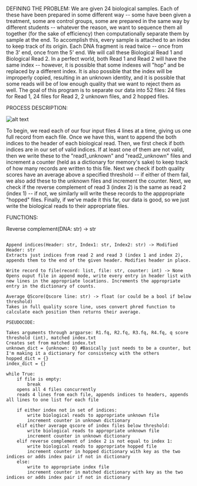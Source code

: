 DEFINING THE PROBLEM:
We are given 24 biological samples. Each of these have been prepared in some different way -- some have been given a treatment, some are control groups, some are prepared in the same way by different students -- whatever the reason, we want to sequence them all together (for the sake of efficiency) then computationally separate them by sample at the end. To accomplish this, every sample is attached to an index to keep track of its origin. Each DNA fragment is read twice -- once from the 3' end, once from the 5' end. We will call these Biological Read 1 and Biological Read 2. In a perfect world, both Read 1 and Read 2 will have the same index -- however, it is possible that some indexes will "hop" and be replaced by a different index. It is also possible that the index will be improperly copied, resulting in an unknown identity, and it is possible that some reads will be of low enough quality that we want to reject them as well. The goal of this program is to separate our data into 52 files: 24 files for Read 1, 24 files for Read 2, 2 unknown files, and 2 hopped files.

PROCESS DESCRIPTION:

![alt text](image-1.png)

To begin, we read each of our four input files 4 lines at a time, giving us one full record from each file. Once we have this, want to append the both indices to the header of each biological read. Then, we first check if both indices are in our set of valid indices. If at least one of them are not valid, then we write these to the "read1_unknown" and "read2_unknown" files and increment a counter (held as a dictionary for memory's sake) to keep track of how many records are written to this file. Next we check if both quality scores have an average above a specified threshold -- if either of them fail, we also add these to the unknown files and increment the counter. Next, we check if the reverse complement of read 3 (index 2) is the same as read 2 (index 1) -- if not, we similarly will write these records to the apppropriate "hopped" files. Finally, if we've made it this far, our data is good, so we just write the biological reads to their appropriate files.


FUNCTIONS:

Reverse complement(DNA: str) -> str
```Takes valid DNA string (use validate base seq?), returns its reverse complement

Append indices(Header: str, Index1: str, Index2: str) -> Modified Header: str
Extracts just indices from read 2 and read 3 (index 1 and index 2), appends them to the end of the given header. Modifies header in place.

Write record to file(record: list, file: str, counter: int) -> None
Opens ouput file in append mode, write every entry in header list with new lines in the appropriate locations. Increments the appropriate entry in the dictionary of counts.

Average QScore(Qscore line: str) -> float (or could be a bool if below threshold)
Takes in full quality score line, uses convert phred function to calculate each position then returns their average.

PSEUDOCODE:

Takes arguments through argparse: R1.fq, R2.fq, R3.fq, R4.fq, q score threshold (int), matched index.txt
Creates set from matched index.txt
unknown_dict = {unknown: 0} #Basically just needs to be a counter, but I'm making it a dictionary for consistency with the others
hopped_dict = {}
index_dict = {}

while True:
    if file is empty:
        break
    opens all 4 files concurrently
    reads 4 lines from each file, appends indices to headers, appends all lines to one list for each file

    if either index not in set of indices:
        write biological reads to appropriate unknown file
        increment counter in unknown dictionary
    elif either average qscore of index files below threshold:
        write biological reads to appropriate unknown file
        increment counter in unknown dictionary
    elif reverse complement of index 2 is not equal to index 1:
        write biological reads to appropriate hopped file
        increment counter in hopped dictionary with key as the two indices or adds index pair if not in dictionary
    else:
        write to appropriate index file
        increment counter in matched dictionary with key as the two indices or adds index pair if not in dictionary
    

